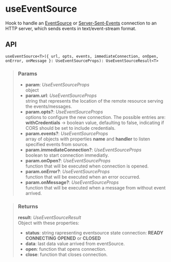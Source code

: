 # useEventSource
Hook to handle an [EventSource](https://developer.mozilla.org/en-US/docs/Web/API/EventSource) or [Server-Sent-Events](https://developer.mozilla.org/en-US/docs/Web/API/Server-sent_events) connection to an HTTP server, which sends events in text/event-stream format.

## API

```tsx
useEventSource<T>({ url, opts, events, immediateConnection, onOpen, onError, onMessage }: UseEventSourceProps): UseEventSourceResult<T>
```

> ### Params
>
> - __param__: _UseEventSourceProps_  
object
> - __param.url__: _UseEventSourceProps_  
string that represents the location of the remote resource serving the events/messages.
> - __param.opts?__: _UseEventSourceProps_  
options to configure the new connection. The possible entries are: __withCredentials__ -> boolean value, defaulting to false, indicating if CORS should be set to include credentials.
> - __param.events?__: _UseEventSourceProps_  
array of objects with properties __name__ and __handler__ to listen specified events from source.
> - __param.immediateConnection?__: _UseEventSourceProps_  
boolean to start connection immediatly.
> - __param.onOpen?__: _UseEventSourceProps_  
function that will be executed when connection is opened.
> - __param.onError?__: _UseEventSourceProps_  
function that will be executed when an error occurred.
> - __param.onMessage?__: _UseEventSourceProps_  
function that will be executed when a message from without event arrived.
>

> ### Returns
>
> __result__:  _UseEventSourceResult_  
> Object with these properties:
> - __status__: string rapresenting eventsource state connection: __READY__ __CONNECTING__ __OPENED__ or __CLOSED__
> - __data__: last data value arrived from eventSource.
> - __open__: function that opens connection.
> - __close__: function that closes connection.
>